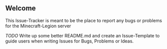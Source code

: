 ## Welcome
This Issue-Tracker is meant to be the place to report any bugs or problems for the Minecraft-Legion server


*TODO* Write up some better README.md and create an Issue-Template to guide users when writing Issues for Bugs, Problems or Ideas.

